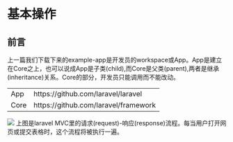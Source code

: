 # 基本操作
## 前言

上一篇我们下载下来的example-app是开发员的workspace或App。App是建立在Core之上，也可以说成App是子类(child),而Core是父类(parent),两者是继承(inheritance)关系。Core的部分，开发员只能调用而不能改动。

<table>
  <tr><td>App</td><td>https://github.com/laravel/laravel</td></tr>
  <tr><td>Core</td><td>https://github.com/laravel/framework</td></tr>
</table>

<img src="https://user-images.githubusercontent.com/45816141/221334980-a1a553c0-ff32-495d-ba29-9c91b48770a5.png"/>
上图是laravel MVC里的请求(request)-响应(response)流程。每当用户打开网页或提交表格时，这个流程将被执行一遍。
